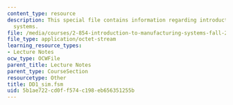 ```yaml
---
content_type: resource
description: This special file contains information regarding introduction to manufacturing
  systems.
file: /media/courses/2-854-introduction-to-manufacturing-systems-fall-2016/5b1ae722cd0ff574c198eb656351255b_DD1_sim.fsm
file_type: application/octet-stream
learning_resource_types:
- Lecture Notes
ocw_type: OCWFile
parent_title: Lecture Notes
parent_type: CourseSection
resourcetype: Other
title: DD1_sim.fsm
uid: 5b1ae722-cd0f-f574-c198-eb656351255b
---
```

